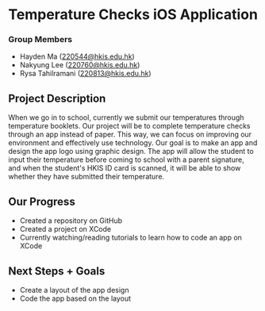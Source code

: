 # Temperature Checks iOS Application
### Group Members
+ Hayden Ma (220544@hkis.edu.hk)
+ Nakyung Lee (220760@hkis.edu.hk)
+ Rysa Tahilramani (220813@hkis.edu.hk)

Project Description
---
When we go in to school, currently we submit our temperatures through temperature booklets. Our project will be to complete temperature checks through an app instead of paper. This way, we can focus on improving our environment and effectively use technology. Our goal is to make an app and design the app logo using graphic design. The app will allow the student to input their temperature before coming to school with a parent signature, and when the student's HKIS ID card is scanned, it will be able to show whether they have submitted their temperature.

Our Progress
---
+ Created a repository on GitHub
+ Created a project on XCode
+ Currently watching/reading tutorials to learn how to code an app on XCode

**Next Steps + Goals**
---
+ Create a layout of the app design
+ Code the app based on the layout
